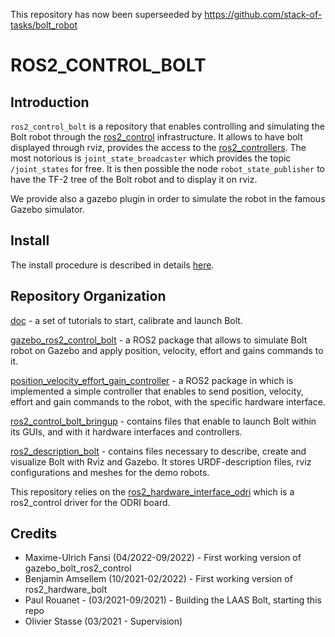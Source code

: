 This repository has now been superseeded by https://github.com/stack-of-tasks/bolt_robot

# ROS2_CONTROL_BOLT

## Introduction

`ros2_control_bolt` is a repository that enables controlling and simulating the Bolt robot through the [ros2_control](https://control.ros.org) infrastructure.
It allows to have bolt displayed through rviz, provides the access to the [ros2_controllers](https://github.com/ros-controls/ros2_controllers).
The most notorious is `joint_state_broadcaster` which provides the topic `/joint_states` for free.
It is then possible the node `robot_state_publisher` to have the TF-2 tree of the Bolt robot and to display it on rviz.

We provide also a gazebo plugin in order to simulate the robot in the famous Gazebo simulator.

## Install

The install procedure is described in details [here](doc/Start.md).

## Repository Organization

[doc](doc) - a set of tutorials to start, calibrate and launch Bolt.

[gazebo_ros2_control_bolt](gazebo_ros2_control_bolt) - a ROS2 package that allows to simulate Bolt robot on Gazebo and apply position, velocity, effort and gains commands to it.

[position_velocity_effort_gain_controller](position_velocity_effort_gain_controller) - a ROS2 package in which is implemented a simple controller that enables to send position, velocity, effort and gain commands to the robot, with the specific hardware interface.

[ros2_control_bolt_bringup](ros2_control_bolt_bringup) - contains files that enable to launch Bolt within its GUIs, and with it hardware interfaces and controllers.

[ros2_description_bolt](ros2_description_bolt) - contains files necessary to describe, create and visualize Bolt with Rviz and Gazebo. It stores URDF-description files, rviz configurations and meshes for the demo robots.

This repository relies on the [ros2_hardware_interface_odri](https://github.com/stack-of-tasks/ros2_hardware_interface_odri) which is a ros2_control driver for the ODRI board.

## Credits

 * Maxime-Ulrich Fansi (04/2022-09/2022) - First working version of gazebo_bolt_ros2_control
 * Benjamin Amsellem (10/2021-02/2022) - First working version of ros2_hardware_bolt
 * Paul Rouanet - (03/2021-09/2021) - Building the LAAS Bolt, starting this repo
 * Olivier Stasse (03/2021 - Supervision)
